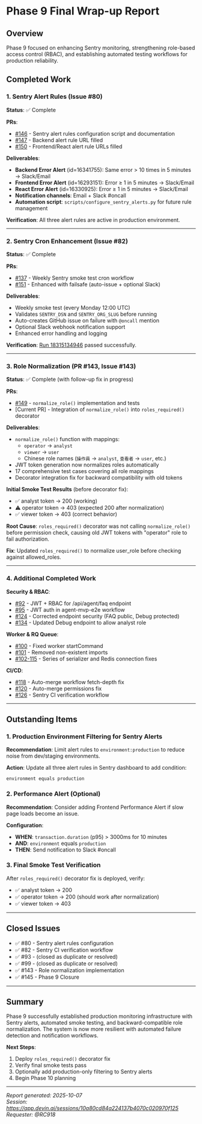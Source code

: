 # Phase 9 Final Wrap-up Report

## Overview
Phase 9 focused on enhancing Sentry monitoring, strengthening role-based access control (RBAC), and establishing automated testing workflows for production reliability.

## Completed Work

### 1. Sentry Alert Rules (Issue #80)
**Status**: ✅ Complete

**PRs**:
- [#146](https://github.com/RC918/morningai/pull/146) - Sentry alert rules configuration script and documentation
- [#147](https://github.com/RC918/morningai/pull/147) - Backend alert rule URL filled
- [#150](https://github.com/RC918/morningai/pull/150) - Frontend/React alert rule URLs filled

**Deliverables**:
- **Backend Error Alert** (id=16341755): Same error > 10 times in 5 minutes → Slack/Email
- **Frontend Error Alert** (id=16293151): Error ≥ 1 in 5 minutes → Slack/Email  
- **React Error Alert** (id=16330925): Error ≥ 1 in 5 minutes → Slack/Email
- **Notification channels**: Email + Slack #oncall
- **Automation script**: `scripts/configure_sentry_alerts.py` for future rule management

**Verification**: All three alert rules are active in production environment.

---

### 2. Sentry Cron Enhancement (Issue #82)
**Status**: ✅ Complete

**PRs**:
- [#137](https://github.com/RC918/morningai/pull/137) - Weekly Sentry smoke test cron workflow
- [#151](https://github.com/RC918/morningai/pull/151) - Enhanced with failsafe (auto-issue + optional Slack)

**Deliverables**:
- Weekly smoke test (every Monday 12:00 UTC)
- Validates `SENTRY_DSN` and `SENTRY_ORG_SLUG` before running
- Auto-creates GitHub issue on failure with `@oncall` mention
- Optional Slack webhook notification support
- Enhanced error handling and logging

**Verification**: [Run 18315134946](https://github.com/RC918/morningai/actions/runs/18315134946) passed successfully.

---

### 3. Role Normalization (PR #143, Issue #143)
**Status**: ✅ Complete (with follow-up fix in progress)

**PRs**:
- [#149](https://github.com/RC918/morningai/pull/149) - `normalize_role()` implementation and tests
- [Current PR] - Integration of `normalize_role()` into `roles_required()` decorator

**Deliverables**:
- `normalize_role()` function with mappings:
  - `operator` → `analyst`
  - `viewer` → `user`
  - Chinese role names (`操作員` → `analyst`, `查看者` → `user`, etc.)
- JWT token generation now normalizes roles automatically
- 17 comprehensive test cases covering all role mappings
- Decorator integration fix for backward compatibility with old tokens

**Initial Smoke Test Results** (before decorator fix):
- ✅ analyst token → 200 (working)
- ⚠️ operator token → 403 (expected 200 after normalization)
- ✅ viewer token → 403 (correct behavior)

**Root Cause**: `roles_required()` decorator was not calling `normalize_role()` before permission check, causing old JWT tokens with "operator" role to fail authorization.

**Fix**: Updated `roles_required()` to normalize user_role before checking against allowed_roles.

---

### 4. Additional Completed Work

**Security & RBAC**:
- [#92](https://github.com/RC918/morningai/pull/92) - JWT + RBAC for /api/agent/faq endpoint
- [#95](https://github.com/RC918/morningai/pull/95) - JWT auth in agent-mvp-e2e workflow
- [#124](https://github.com/RC918/morningai/pull/124) - Corrected endpoint security (FAQ public, Debug protected)
- [#134](https://github.com/RC918/morningai/pull/134) - Updated Debug endpoint to allow analyst role

**Worker & RQ Queue**:
- [#100](https://github.com/RC918/morningai/pull/100) - Fixed worker startCommand
- [#101](https://github.com/RC918/morningai/pull/101) - Removed non-existent imports
- [#102-115](https://github.com/RC918/morningai/pulls) - Series of serializer and Redis connection fixes

**CI/CD**:
- [#118](https://github.com/RC918/morningai/pull/118) - Auto-merge workflow fetch-depth fix
- [#120](https://github.com/RC918/morningai/pull/120) - Auto-merge permissions fix
- [#126](https://github.com/RC918/morningai/pull/126) - Sentry CI verification workflow

---

## Outstanding Items

### 1. Production Environment Filtering for Sentry Alerts
**Recommendation**: Limit alert rules to `environment:production` to reduce noise from dev/staging environments.

**Action**: Update all three alert rules in Sentry dashboard to add condition:
```
environment equals production
```

### 2. Performance Alert (Optional)
**Recommendation**: Consider adding Frontend Performance Alert if slow page loads become an issue.

**Configuration**:
- **WHEN**: `transaction.duration` (p95) > 3000ms for 10 minutes
- **AND**: `environment` equals `production`
- **THEN**: Send notification to Slack #oncall

### 3. Final Smoke Test Verification
After `roles_required()` decorator fix is deployed, verify:
- ✅ analyst token → 200
- ✅ operator token → 200 (should work after normalization)
- ✅ viewer token → 403

---

## Closed Issues
- ✅ #80 - Sentry alert rules configuration
- ✅ #82 - Sentry CI verification workflow
- ✅ #93 - (closed as duplicate or resolved)
- ✅ #99 - (closed as duplicate or resolved)
- ✅ #143 - Role normalization implementation
- ✅ #145 - Phase 9 Closure

---

## Summary
Phase 9 successfully established production monitoring infrastructure with Sentry alerts, automated smoke testing, and backward-compatible role normalization. The system is now more resilient with automated failure detection and notification workflows.

**Next Steps**:
1. Deploy `roles_required()` decorator fix
2. Verify final smoke tests pass
3. Optionally add production-only filtering to Sentry alerts
4. Begin Phase 10 planning

---

*Report generated: 2025-10-07*  
*Session: https://app.devin.ai/sessions/10a80cd84a224137b4070c020970f125*  
*Requester: @RC918*
